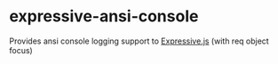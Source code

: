 # expressive-ansi-console
Provides ansi console logging support to [Expressive.js](https://github.com/bugs181/Expressive.js) (with req object focus)
